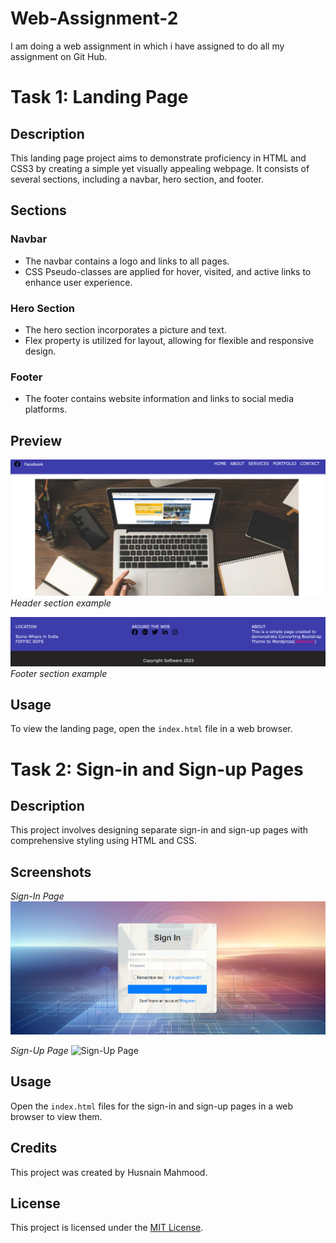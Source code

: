 # Web-Assignment-2
I am doing a web assignment in which i have assigned to do all my assignment on Git Hub.

# Task 1: Landing Page

## Description
This landing page project aims to demonstrate proficiency in HTML and CSS3 by creating a simple yet visually appealing webpage. It consists of several sections, including a navbar, hero section, and footer.

## Sections

### Navbar
- The navbar contains a logo and links to all pages.
- CSS Pseudo-classes are applied for hover, visited, and active links to enhance user experience.

### Hero Section
- The hero section incorporates a picture and text.
- Flex property is utilized for layout, allowing for flexible and responsive design.

### Footer
- The footer contains website information and links to social media platforms.

## Preview

![Header](Assignment1_task1/header.png)
*Header section example*


![Footer](Assignment1_task1/footer.png)
*Footer section example*

## Usage
To view the landing page, open the `index.html` file in a web browser.



# Task 2: Sign-in and Sign-up Pages

## Description
This project involves designing separate sign-in and sign-up pages with comprehensive styling using HTML and CSS.

## Screenshots
*Sign-In Page*
![Sign-In Page](assignment1_task2/SignIn.png)

*Sign-Up Page*
![Sign-Up Page](assignment1_task2/SignUp.pngg)

## Usage
Open the `index.html` files for the sign-in and sign-up pages in a web browser to view them.

## Credits
This project was created by Husnain Mahmood.

## License 
This project is licensed under the [MIT License](LICENSE).
